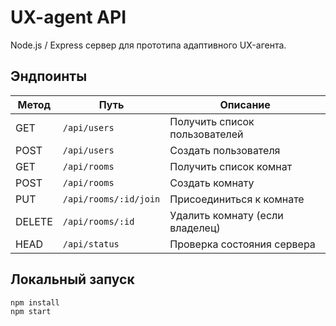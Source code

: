# UX-agent API

Node.js / Express сервер для прототипа адаптивного UX-агента.

## Эндпоинты

| Метод | Путь | Описание |
|-------|------|-----------|
| GET | `/api/users` | Получить список пользователей |
| POST | `/api/users` | Создать пользователя |
| GET | `/api/rooms` | Получить список комнат |
| POST | `/api/rooms` | Создать комнату |
| PUT | `/api/rooms/:id/join` | Присоединиться к комнате |
| DELETE | `/api/rooms/:id` | Удалить комнату (если владелец) |
| HEAD | `/api/status` | Проверка состояния сервера |

## Локальный запуск

```bash
npm install
npm start
```